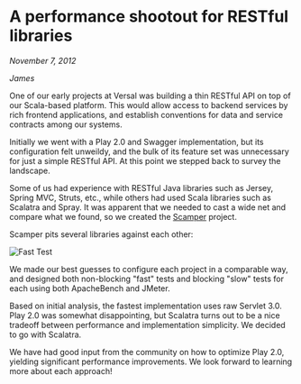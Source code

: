 # A performance shootout for RESTful libraries

*November 7, 2012*

*James*

One of our early projects at Versal was building a thin RESTful API on top of our Scala-based platform.  This would allow access to backend services by rich frontend applications, and establish conventions for data and service contracts among our systems.

Initially we went with a Play 2.0 and Swagger implementation, but its configuration felt unweildy, and the bulk of its feature set was unnecessary for just a simple RESTful API.  At this point we stepped back to survey the landscape.

Some of us had experience with RESTful Java libraries such as Jersey, Spring MVC, Struts, etc., while others had used Scala libraries such as Scalatra and Spray.  It was apparent that we needed to cast a wide net and compare what we found, so we created the [Scamper](http://github.com/Versal/scamper) project.

Scamper pits several libraries against each other:

![Fast Test](https://raw.github.com/Versal/scamper/master/readme/fast-test.png)

We made our best guesses to configure each project in a comparable way, and designed both non-blocking "fast" tests and blocking "slow" tests for each using both ApacheBench and JMeter.

Based on initial analysis, the fastest implementation uses raw Servlet 3.0.  Play 2.0 was somewhat disappointing, but Scalatra turns out to be a nice tradeoff between performance and implementation simplicity.  We decided to go with Scalatra.

We have had good input from the community on how to optimize Play 2.0, yielding significant performance improvements.  We look forward to learning more about each approach!
